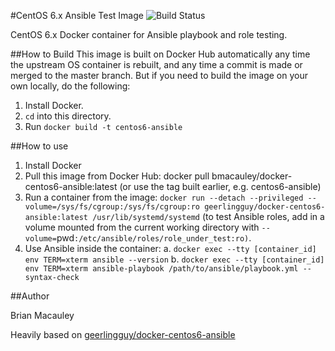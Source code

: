 #CentOS 6.x Ansible Test Image
![Build Status](https://img.shields.io/docker/automated/jrottenberg/ffmpeg.svg)

CentOS 6.x Docker container for Ansible playbook and role testing.


##How to Build
This image is built on Docker Hub automatically any time the upstream OS container is rebuilt, and any time a commit is made or merged to the master branch. But if you need to build the image on your own locally, do the following:

1. Install Docker.
2. `cd` into this directory.
3. Run `docker build -t centos6-ansible`


##How to use
1. Install Docker
2. Pull this image from Docker Hub: docker pull bmacauley/docker-centos6-ansible:latest (or use the tag  built earlier, e.g. centos6-ansible)
3. Run a container from the image: `docker run --detach --privileged --volume=/sys/fs/cgroup:/sys/fs/cgroup:ro geerlingguy/docker-centos6-ansible:latest /usr/lib/systemd/systemd` (to test  Ansible roles,  add in a volume mounted from the current working directory with `--volume=`pwd`:/etc/ansible/roles/role_under_test:ro)`.
4. Use Ansible inside the container:
a. `docker exec --tty [container_id] env TERM=xterm ansible --version`
b. `docker exec --tty [container_id] env TERM=xterm ansible-playbook /path/to/ansible/playbook.yml --syntax-check`

##Author

Brian Macauley

Heavily based on  [geerlingguy/docker-centos6-ansible](https://github.com/geerlingguy/docker-centos6-ansible)
